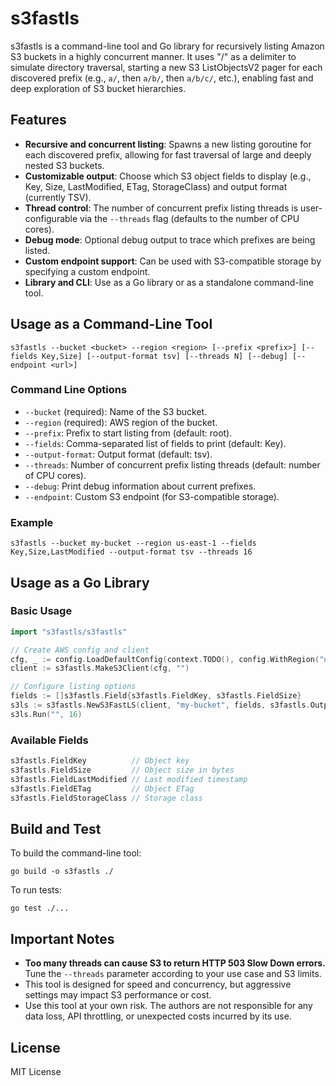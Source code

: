 # s3fastls

s3fastls is a command-line tool and Go library for recursively listing Amazon S3 buckets in a highly concurrent manner. It uses "/" as a delimiter to simulate directory traversal, starting a new S3 ListObjectsV2 pager for each discovered prefix (e.g., `a/`, then `a/b/`, then `a/b/c/`, etc.), enabling fast and deep exploration of S3 bucket hierarchies.

## Features
- **Recursive and concurrent listing**: Spawns a new listing goroutine for each discovered prefix, allowing for fast traversal of large and deeply nested S3 buckets.
- **Customizable output**: Choose which S3 object fields to display (e.g., Key, Size, LastModified, ETag, StorageClass) and output format (currently TSV).
- **Thread control**: The number of concurrent prefix listing threads is user-configurable via the `--threads` flag (defaults to the number of CPU cores).
- **Debug mode**: Optional debug output to trace which prefixes are being listed.
- **Custom endpoint support**: Can be used with S3-compatible storage by specifying a custom endpoint.
- **Library and CLI**: Use as a Go library or as a standalone command-line tool.

## Usage as a Command-Line Tool
```
s3fastls --bucket <bucket> --region <region> [--prefix <prefix>] [--fields Key,Size] [--output-format tsv] [--threads N] [--debug] [--endpoint <url>]
```

### Command Line Options
- `--bucket` (required): Name of the S3 bucket.
- `--region` (required): AWS region of the bucket.
- `--prefix`: Prefix to start listing from (default: root).
- `--fields`: Comma-separated list of fields to print (default: Key).
- `--output-format`: Output format (default: tsv).
- `--threads`: Number of concurrent prefix listing threads (default: number of CPU cores).
- `--debug`: Print debug information about current prefixes.
- `--endpoint`: Custom S3 endpoint (for S3-compatible storage).

### Example
```
s3fastls --bucket my-bucket --region us-east-1 --fields Key,Size,LastModified --output-format tsv --threads 16
```

## Usage as a Go Library

### Basic Usage
```go
import "s3fastls/s3fastls"

// Create AWS config and client
cfg, _ := config.LoadDefaultConfig(context.TODO(), config.WithRegion("us-east-1"))
client := s3fastls.MakeS3Client(cfg, "")

// Configure listing options
fields := []s3fastls.Field{s3fastls.FieldKey, s3fastls.FieldSize}
s3ls := s3fastls.NewS3FastLS(client, "my-bucket", fields, s3fastls.OutputTSV, false, 16)
s3ls.Run("", 16)
```

### Available Fields
```go
s3fastls.FieldKey          // Object key
s3fastls.FieldSize         // Object size in bytes
s3fastls.FieldLastModified // Last modified timestamp
s3fastls.FieldETag         // Object ETag
s3fastls.FieldStorageClass // Storage class
```

## Build and Test
To build the command-line tool:
```
go build -o s3fastls ./
```

To run tests:
```
go test ./...
```

## Important Notes
- **Too many threads can cause S3 to return HTTP 503 Slow Down errors.** Tune the `--threads` parameter according to your use case and S3 limits.
- This tool is designed for speed and concurrency, but aggressive settings may impact S3 performance or cost.
- Use this tool at your own risk. The authors are not responsible for any data loss, API throttling, or unexpected costs incurred by its use.

## License
MIT License
